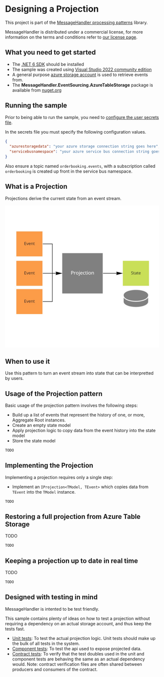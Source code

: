 # Designing a Projection

This project is part of the [MessageHandler processing patterns](https://www.messagehandler.net/patterns/) library.

MessageHandler is distributed under a commercial license, for more information on the terms and conditions refer to [our license page](https://www.messagehandler.net/license/).

## What you need to get started

- The [.NET 6 SDK](https://dotnet.microsoft.com/en-us/download) should be installed
- The sample was created using [Visual Studio 2022 community edition](https://visualstudio.microsoft.com/vs/)
- A general purpose [azure storage account](https://docs.microsoft.com/en-us/azure/storage/common/storage-account-create?tabs=azure-portal) is used to retrieve events from.
- The **MessageHandler.EventSourcing.AzureTableStorage** package is available from [nuget.org](https://www.nuget.org/packages/MessageHandler.EventSourcing.AzureTableStorage/)

## Running the sample

Prior to being able to run the sample, you need to [configure the user secrets file](https://docs.microsoft.com/en-us/aspnet/core/security/app-secrets?view=aspnetcore-6.0&tabs=windows#manage-user-secrets-with-visual-studio).

In the secrets file you must specify the following configuration values.

```JSON
{
  "azurestoragedata": "your azure storage connection string goes here",
  "servicebusnamespace": "your azure service bus connection string goes here"
}
```

Also ensure a topic named `orderbooking.events`, with a subscription called `orderbooking` is created up front in the service bus namespace.

## What is a Projection

Projections derive the current state from an event stream. 

![Projection](./img/projection.jpg)

## When to use it

Use this pattern to turn an event stream into state that can be interpretted by users.

## Usage of the Projection pattern

Basic usage of the projection pattern involves the following steps:
- Build up a list of events that represent the history of one, or more, Aggregate Root instances.
- Create an empty state model
- Apply projection logic to copy data from the event history into the state model
- Store the state model

```C#
TODO
```

## Implementing the Projection

Implementing a projection requires only a single step:

- Implement an `IProjection<TModel, TEvent>` which copies data from `TEvent` into the `TModel` instance.

```C#
TODO
```

## Restoring a full projection from Azure Table Storage

TODO

```C#
TODO
```

## Keeping a projection up to date in real time

TODO

```C#
TODO
```

## Designed with testing in mind

MessageHandler is intented to be test friendly.

This sample contains plenty of ideas on how to test a projection without requiring a dependency on an actual storage account, and thus keep the tests fast.

- [Unit tests](/src/Tests/UnitTests): To test the actual projection logic. Unit tests should make up the bulk of all tests in the system.
- [Component tests](/src/Tests/ComponentTests): To test the api used to expose projected data.
- [Contract tests](/src/Tests/ContractTests): To verify that the test doubles used in the unit and component tests are behaving the same as an actual dependency would. Note: contract verification files are often shared between producers and consumers of the contract.
